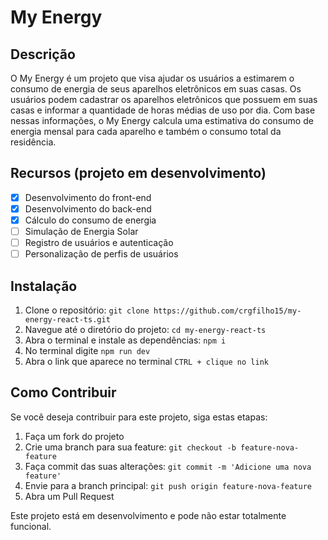 # My Energy

## Descrição

O My Energy é um projeto que visa ajudar os usuários a estimarem o consumo de energia de seus aparelhos eletrônicos em suas casas. Os usuários podem cadastrar os aparelhos eletrônicos que possuem em suas casas e informar a quantidade de horas médias de uso por dia. Com base nessas informações, o My Energy calcula uma estimativa do consumo de energia mensal para cada aparelho e também o consumo total da residência.

## Recursos (projeto em desenvolvimento)

- [x] Desenvolvimento do front-end
- [x] Desenvolvimento do back-end
- [x] Cálculo do consumo de energia
- [ ] Simulação de Energia Solar
- [ ] Registro de usuários e autenticação
- [ ] Personalização de perfis de usuários

## Instalação

1. Clone o repositório: `git clone https://github.com/crgfilho15/my-energy-react-ts.git`
2. Navegue até o diretório do projeto: `cd my-energy-react-ts`
3. Abra o terminal e instale as dependências: `npm i`
4. No terminal digite `npm run dev`
5. Abra o link que aparece no terminal `CTRL + clique no link`

## Como Contribuir

Se você deseja contribuir para este projeto, siga estas etapas:

1. Faça um fork do projeto
2. Crie uma branch para sua feature: `git checkout -b feature-nova-feature`
3. Faça commit das suas alterações: `git commit -m 'Adicione uma nova feature'`
4. Envie para a branch principal: `git push origin feature-nova-feature`
5. Abra um Pull Request

Este projeto está em desenvolvimento e pode não estar totalmente funcional.
